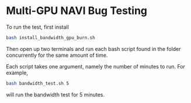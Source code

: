 # Multi-GPU NAVI Bug Testing

To run the test, first install

```bash
bash install_bandwidth_gpu_burn.sh
```

Then open up two terminals and run each bash script found in the folder concurrently for the same amount of time.

Each script takes one argument, namely the number of minutes to run. For example, 

```bash
bash bandwidth_test.sh 5
```
will run the bandwidth test for 5 minutes.
